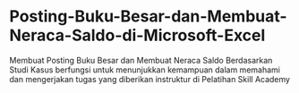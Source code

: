 # Posting-Buku-Besar-dan-Membuat-Neraca-Saldo-di-Microsoft-Excel
Membuat Posting Buku Besar dan Membuat Neraca Saldo Berdasarkan Studi Kasus berfungsi untuk menunjukkan kemampuan dalam memahami dan mengerjakan tugas yang diberikan instruktur di Pelatihan Skill Academy
